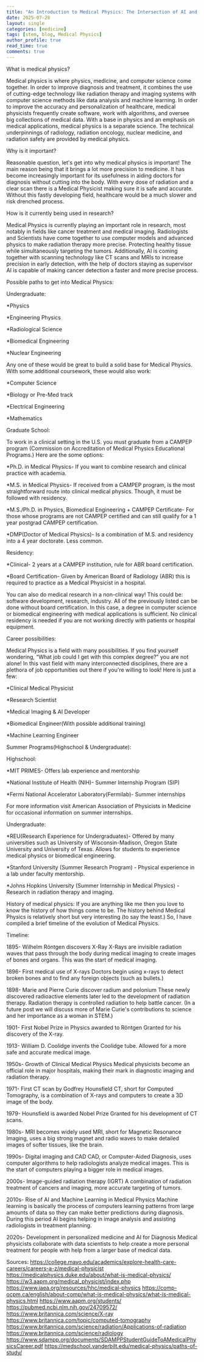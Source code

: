 ```yaml
---
title: "An Introduction to Medical Physics: The Intersection of AI and Healthcare and Why You Should Explore It Further!"
date: 2025-07-28
layout: single
categories: [medicine]
tags: [stem, blog, Medical Physics]
author_profile: true
read_time: true
comments: true
---
```


What is medical physics?

Medical physics is where physics, medicine, and computer science come together. In order to improve diagnosis and treatment, it combines the use of cutting-edge technology like radiation therapy and imaging systems with computer science methods like data analysis and machine learning. In order to improve the accuracy and personalization of healthcare, medical physicists frequently create software, work with algorithms, and oversee big collections of medical data.
With a base in physics and an emphasis on medical applications, medical physics is a separate science. The technical underpinnings of radiology, radiation oncology, nuclear medicine, and radiation safety are provided by medical physics.

Why is it important?

Reasonable question, let's get into why medical physics is important! The main reason being that it brings a lot more precision to medicine. It has become increasingly important for its usefulness in aiding doctors for diagnosis without cutting into the body. With every dose of radiation and a clear scan there is a Medical Physicist making sure it is safe and accurate. Without this fastly developing field, healthcare would be a much slower and risk drenched process.

How is it currently being used in research?

Medical Physics is currently playing an important role in research, most notably in fields like cancer treatment and medical imaging. Radiologists and Scientists have come together to use computer models and advanced physics to make radiation therapy more precise. Protecting healthy tissue while simultaneously targeting the tumors. Additionally, AI is coming together with scanning technology like CT scans and MRIs to increase precision in early detection, with the help of doctors staying as supervisor AI is capable of making cancer detection a faster and more precise process. 

Possible paths to get into Medical Physics:

Undergraduate:

*Physics

*Engineering Physics

*Radiological Science

*Biomedical Engineering

*Nuclear Engineering

Any one of these would be great to build a solid base for Medical Physics. With some additional coursework, these would also work:

*Computer Science

*Biology or Pre-Med track

*Electrical Engineering

*Mathematics


Graduate School:

To work in a clinical setting in the U.S. you must graduate from a CAMPEP program (Commission on Accreditation of Medical Physics Educational Programs.) Here are the some options:

*Ph.D. in Medical Physics- If you want to combine research and clinical practice with academia.

*M.S. in Medical Physics- If received from a CAMPEP program, is the most straightforward route into clinical medical physics. Though, it must be followed with residency.

*M.S./Ph.D. in Physics, Biomedical Engineering + CAMPEP Certificate- For those whose programs are not CAMPEP certified and can still qualify for a 1 year postgrad CAMPEP certification.

*DMP(Doctor of Medical Physics)- Is a combination of M.S. and residency into a 4 year doctorate. Less common.

	
Residency:

*Clinical- 2 years at a CAMPEP institution, rule for ABR board certification.

*Board Certification- Given by American Board of Radiology (ABR) this is required to practice as a Medical Physicist in a hospital.

You can also do medical research in a non-clinical way! This could be: software development, research, industry. All of the previously listed can be done without board certification. In this case, a degree in computer science or biomedical engineering with medical applications is sufficient. No clinical residency is needed if you are not working directly with patients or hospital equipment.	     


Career possibilities:

Medical Physics is a field with many possibilities. If you find yourself wondering, “What job could I get with this complex degree?” you are not alone! In this vast field with many interconnected disciplines, there are a plethora of job opportunities out there if you're willing to look!
Here is just a few:

*Clinical Medical Physicist

*Research Scientist

*Medical Imaging & AI Developer

*Biomedical Engineer(With possible additional training)

*Machine Learning Engineer


Summer Programs(Highschool & Undergraduate):

Highschool:

*MIT PRIMES- Offers lab experience and mentorship

*National Institute of Health (NIH)- Summer Internship Program (SIP)

*Fermi National Accelerator Laboratory(Fermilab)- Summer internships

For more information visit American Association of Physicists in Medicine for occasional information on summer internships.

Undergraduate:

*REU(Research Experience for Undergraduates)- Offered by many universities such as University of Wisconsin-Madison, Oregon State University and University of Texas. Allows for students to experience medical physics or biomedical engineering.

*Stanford University (Summer Research Program) - Physical experience in a lab under faculty mentorship.

*Johns Hopkins University (Summer Internship in Medical Physics) - Research in radiation therapy and imaging.


History of medical physics:
	If you are anything like me then you love to know the history of how things come to be. The history behind Medical Physics is relatively short but very interesting (to say the least.) So, I have compiled a brief timeline of the evolution of Medical Physics.

 
Timeline:

1895- Wilhelm Röntgen discovers X-Ray
X-Rays are invisible radiation waves that pass through the body during medical imaging to create images of bones and organs. This was the start of medical imaging.

1896- First medical use of X-rays
Doctors begin using x-rays to detect broken bones and to find any foreign objects (such as bullets.)

1898- Marie and Pierre Curie discover radium and polonium
These newly discovered radioactive elements later led to the development of radiation therapy. Radiation therapy is controlled radiation to help battle cancer.
(In a future post we will discuss more of Marie Curie's contributions to science and her importance as a woman in STEM.)

1901- First Nobel Prize in Physics awarded to Röntgen
Granted for his discovery of the X-ray.

1913- William D. Coolidge invents the Coolidge tube.
Allowed for a more safe and accurate medical image.

1950s- Growth of Clinical Medical Physics
Medical physicists become an official role in major hospitals, making their mark in diagnostic imaging and radiation therapy.

1971- First CT scan by Godfrey Hounsfield
CT, short for Computed Tomography, is a combination of X-rays and computers to create a 3D image of the body.

1979- Hounsfield is awarded Nobel Prize
Granted for his development of CT scans.

1980s- MRI becomes widely used
MRI, short for Magnetic Resonance Imaging, uses a big strong magnet and radio waves to make detailed images of softer tissues, like the brain.

1990s- Digital imaging and CAD
CAD, or Computer-Aided Diagnosis, uses computer algorithms to help radiologists analyze medical images. This is the start of computers playing a bigger role in medical images.

2000s- Image-guided radiation therapy (IGRT)
A combination of radiation treatment of cancers and imaging, more accurate targeting of tumors.

2010s- Rise of AI and Machine Learning in Medical Physics
Machine learning is basically the process of computers learning patterns from large amounts of data so they can make better predictions during diagnosis. During this period AI begins helping in image analysis and assisting radiologists in treatment planning.

2020s- Development in personalized medicine and AI for Diagnosis
Medical physicists collaborate with data scientists to help create a more personal treatment for people with help from a larger base of medical data.



Sources:
https://college.mayo.edu/academics/explore-health-care-careers/careers-a-z/medical-physicist
https://medicalphysics.duke.edu/about/what-is-medical-physics/
https://w3.aapm.org/medical_physicist/index.php
https://www.iaea.org/resources/hhc/medical-physics
https://comp-ocpm.ca/english/about-comp/what-is-medical-physics/what-is-medical-physics.html
https://www.aapm.org/students/
https://pubmed.ncbi.nlm.nih.gov/24709572/
https://www.britannica.com/science/X-ray
https://www.britannica.com/topic/computed-tomography
https://www.britannica.com/science/radiation/Applications-of-radiation
https://www.britannica.com/science/radiology
https://www.sdampp.org/documents/SDAMPPStudentGuideToAMedicalPhysicsCareer.pdf
https://medschool.vanderbilt.edu/medical-physics/paths-of-study/
